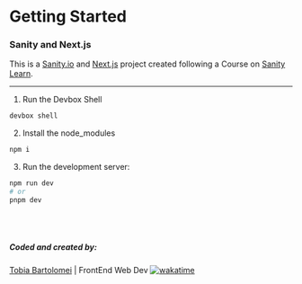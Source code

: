 # Getting Started

### Sanity and Next.js

This is a [Sanity.io](https://sanity.io) and [Next.js](https://nextjs.org) project created following a Course on [Sanity Learn](https://sanity.io/learn).


---
1. Run the Devbox Shell

```bash
devbox shell
```

2. Install the node_modules
```bash
npm i
```

3. Run the development server:
```bash
npm run dev
# or
pnpm dev
```

<br>
<br>


##### Coded and created by:

[Tobia Bartolomei](https://github.com/namecoder1) | FrontEnd Web Dev
[![wakatime](https://wakatime.com/badge/user/018edc23-7885-44d3-8b1a-efd38be8a6f6.svg)](https://wakatime.com/@018edc23-7885-44d3-8b1a-efd38be8a6f6)






